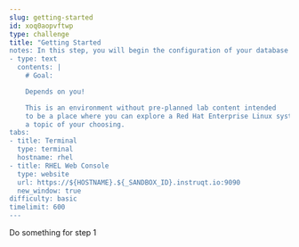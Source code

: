 ```yaml
---
slug: getting-started
id: xoq0aopvftwp
type: challenge
title: "Getting Started
notes: In this step, you will begin the configuration of your database
- type: text
  contents: |
    # Goal:

    Depends on you!

    This is an environment without pre-planned lab content intended
    to be a place where you can explore a Red Hat Enterprise Linux system on
    a topic of your choosing.
tabs:
- title: Terminal
  type: terminal
  hostname: rhel
- title: RHEL Web Console
  type: website
  url: https://${HOSTNAME}.${_SANDBOX_ID}.instruqt.io:9090
  new_window: true
difficulty: basic
timelimit: 600
---
```

Do something for step 1